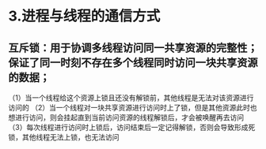 # 3.进程与线程的通信方式
## 互斥锁：用于协调多线程访问同一共享资源的完整性；保证了同一时刻不存在多个线程同时访问一块共享资源的数据；

（1）当一个线程给这个资源上锁且还没有解锁前，其他线程是无法对该资源进行访问的
（2）当一个线程对一块共享资源进行访问时上了锁，但是其他资源此时也想进行访问，则会挂起直到当前访问资源的线程解锁后，才会被唤醒再去访问
（3）每次线程进行访问时上锁后，访问结束后一定记得解锁，否则会导致形成死锁，其他线程无法上锁，也无法访问

